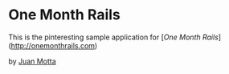# One Month Rails

This is the pinteresting sample application for
[*One Month Rails*] (http://onemonthrails.com)

by [Juan Motta](http://juanmottadesigns.com)